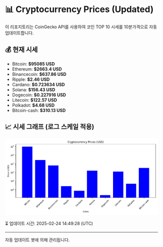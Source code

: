 
# 📊 Cryptocurrency Prices (Updated)

이 리포지토리는 CoinGecko API를 사용하여 코인 TOP 10 시세를 10분가격으로 자동 업데이트합니다.

## 💰 현재 시세
- Bitcoin: **$95085 USD**
- Ethereum: **$2663.4 USD**
- Binancecoin: **$637.86 USD**
- Ripple: **$2.46 USD**
- Cardano: **$0.723634 USD**
- Solana: **$156.43 USD**
- Dogecoin: **$0.227916 USD**
- Litecoin: **$122.57 USD**
- Polkadot: **$4.68 USD**
- Bitcoin-cash: **$310.13 USD**

## 📈 시세 그래프 (로그 스케일 적용)
![Crypto Prices](crypto_prices.png)

⏳ 업데이트 시간: 2025-02-24 14:49:28 (UTC)

---
자동 업데이트 봇에 의해 관리됩니다.
